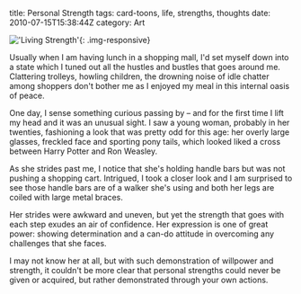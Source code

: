 title: Personal Strength
tags: card-toons, life, strengths, thoughts
date: 2010-07-15T15:38:44Z
category: Art

!['Living Strength']({filename}/images/2010/05/livingstrength-small.jpg){: .img-responsive}

Usually when I am having lunch in a shopping mall, I'd set myself down into a state which I tuned out all the hustles and bustles that goes around me. Clattering trolleys, howling children, the drowning noise of idle chatter among shoppers don't bother me as I enjoyed my meal in this internal oasis of peace.

One day, I sense something curious passing by – and for the first time I lift my head and it was an unusual sight. I saw a young woman, probably in her twenties, fashioning a look that was pretty odd for this age: her overly large glasses, freckled face and sporting pony tails, which looked liked a cross between Harry Potter and Ron Weasley.

As she strides past me, I notice that she's holding handle bars but was not pushing a shopping cart. Intrigued, I took a closer look and I am surprised to see those handle bars are of a walker she's using and both her legs are coiled with large metal braces.

Her strides were awkward and uneven, but yet the strength that goes with each step exudes an air of confidence. Her expression is one of great power: showing determination and a can-do attitude in overcoming any challenges that she faces.

I may not know her at all, but with such demonstration of willpower and strength, it couldn't be more clear that personal strengths could never be given or acquired, but rather demonstrated through your own actions.
